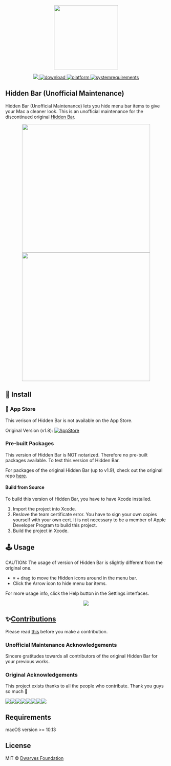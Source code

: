 <p align="center">
	<img width="200" height="200" margin-right="100%" src="https://github.com/dwarvesf/hidden/blob/develop/img/icon_512%402x.png?raw=true">
</p>
<p align="center">
	<a href="https://webuild.community">
		<img src="https://raw.githubusercontent.com/webuild-community/badge/master/svg/love.svg" />
	</a>
	<a href="https://github.com/dwarvesf/hidden/releases/latest">
 		<img src="https://img.shields.io/badge/download-latest-brightgreen.svg" alt="download">
	</a>
	<a href="https://img.shields.io/badge/platform-macOS-lightgrey.svg">
 		<img src="https://img.shields.io/badge/platform-macOS-lightgrey.svg" alt="platform">
	</a>
	<a href="https://img.shields.io/badge/requirements-macOS High Sierra+-ff69b4.svg">
 		<img src="https://img.shields.io/badge/requirements-macOS High Sierra+-ff69b4.svg" alt="systemrequirements">
	</a>
</p>

## Hidden Bar (Unofficial Maintenance)
Hidden Bar (Unofficial Maintenance) lets you hide menu bar items to give your Mac a cleaner look.
This is an unofficial maintenance for the discontinued original [Hidden Bar](https://github.com/dwarvesf/hidden).

<p align="center">
	<img width="400" src="img/screen1.png">
	<img width="400" src="img/screen2.png">
</p>

## 🚀 Install

###  App Store

This verison of Hidden Bar is not available on the App Store.

Original Version (v1.8): [![AppStore](img/appstore.svg)](https://itunes.apple.com/app/hidden-bar/id1452453066)

### Pre-built Packages

This version of Hidden Bar is NOT notarized. Therefore no pre-built packages available. 
To test this version of Hidden Bar.

For packages of the original Hidden Bar (up to v1.9), check out the original repo [here](https://github.com/dwarvesf/hidden).

#### Build from Source

To build this version of Hidden Bar, you have to have Xcode installed.

1. Import the project into Xcode.
2. Reslove the team certificate error. You have to sign your own copies yourself with your own cert. It is not necessary to be a member of Apple Developer Program to build this project.
3. Build the project in Xcode.

## 🕹 Usage

CAUTION: The usage of version of Hidden Bar is slightly different from the original one.

* `⌘` + drag to move the Hidden icons around in the menu bar.
* Click the Arrow icon to hide menu bar items.

For more usage info, click the Help button in the Settings interfaces.

<p align="center">
	<img src="img/tutorial.gif">
</p>

## ✨<a href="https://github.com/dwarvesf/hidden/graphs/contributors">Contributions</a>

Please read [this](CONTRIBUTING.md) before you make a contribution.

### Unofficial Maintenance Acknowledgements

Sincere gratitudes towards all contributors of the original Hidden Bar for your previous works.

### Original Acknowledgements

This project exists thanks to all the people who contribute. Thank you guys so much 👏

[![](https://sourcerer.io/fame/phucledien/dwarvesf/hidden/images/0)](https://sourcerer.io/fame/phucledien/dwarvesf/hidden/links/0)[![](https://sourcerer.io/fame/phucledien/dwarvesf/hidden/images/1)](https://sourcerer.io/fame/phucledien/dwarvesf/hidden/links/1)[![](https://sourcerer.io/fame/phucledien/dwarvesf/hidden/images/2)](https://sourcerer.io/fame/phucledien/dwarvesf/hidden/links/2)[![](https://sourcerer.io/fame/phucledien/dwarvesf/hidden/images/3)](https://sourcerer.io/fame/phucledien/dwarvesf/hidden/links/3)[![](https://sourcerer.io/fame/phucledien/dwarvesf/hidden/images/4)](https://sourcerer.io/fame/phucledien/dwarvesf/hidden/links/4)[![](https://sourcerer.io/fame/phucledien/dwarvesf/hidden/images/5)](https://sourcerer.io/fame/phucledien/dwarvesf/hidden/links/5)[![](https://sourcerer.io/fame/phucledien/dwarvesf/hidden/images/6)](https://sourcerer.io/fame/phucledien/dwarvesf/hidden/links/6)[![](https://sourcerer.io/fame/phucledien/dwarvesf/hidden/images/7)](https://sourcerer.io/fame/phucledien/dwarvesf/hidden/links/7)

## Requirements
macOS version >= 10.13

## License

MIT &copy; [Dwarves Foundation](https://github.com/dwarvesf)
